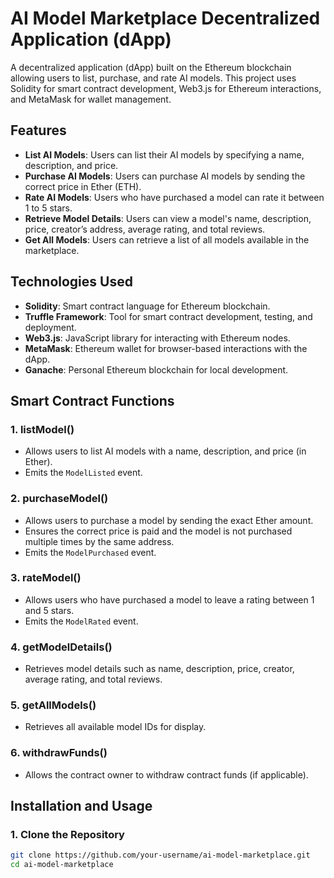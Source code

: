 # AI Model Marketplace Decentralized Application (dApp)

A decentralized application (dApp) built on the Ethereum blockchain allowing users to list, purchase, and rate AI models. This project uses Solidity for smart contract development, Web3.js for Ethereum interactions, and MetaMask for wallet management.

## Features

- **List AI Models**: Users can list their AI models by specifying a name, description, and price.
- **Purchase AI Models**: Users can purchase AI models by sending the correct price in Ether (ETH).
- **Rate AI Models**: Users who have purchased a model can rate it between 1 to 5 stars.
- **Retrieve Model Details**: Users can view a model's name, description, price, creator’s address, average rating, and total reviews.
- **Get All Models**: Users can retrieve a list of all models available in the marketplace.

## Technologies Used

- **Solidity**: Smart contract language for Ethereum blockchain.
- **Truffle Framework**: Tool for smart contract development, testing, and deployment.
- **Web3.js**: JavaScript library for interacting with Ethereum nodes.
- **MetaMask**: Ethereum wallet for browser-based interactions with the dApp.
- **Ganache**: Personal Ethereum blockchain for local development.

## Smart Contract Functions

### 1. **listModel()**
   - Allows users to list AI models with a name, description, and price (in Ether).
   - Emits the `ModelListed` event.

### 2. **purchaseModel()**
   - Allows users to purchase a model by sending the exact Ether amount.
   - Ensures the correct price is paid and the model is not purchased multiple times by the same address.
   - Emits the `ModelPurchased` event.

### 3. **rateModel()**
   - Allows users who have purchased a model to leave a rating between 1 and 5 stars.
   - Emits the `ModelRated` event.

### 4. **getModelDetails()**
   - Retrieves model details such as name, description, price, creator, average rating, and total reviews.

### 5. **getAllModels()**
   - Retrieves all available model IDs for display.

### 6. **withdrawFunds()**
   - Allows the contract owner to withdraw contract funds (if applicable).

## Installation and Usage

### 1. Clone the Repository

```bash
git clone https://github.com/your-username/ai-model-marketplace.git
cd ai-model-marketplace
```
